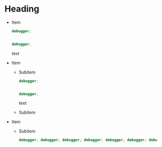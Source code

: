 # Heading

- Item

  ```javascript
  debugger;


  debugger;
  ```

  text

- Item

  - Subitem

    ```javascript
    debugger;


    debugger;
    ```

    text

  - Subitem

- Item

  - Subitem

    ```javascript
    debugger; debugger; debugger; debugger; debugger; debugger; debugger; debugger; debugger; debugger;
    ```
